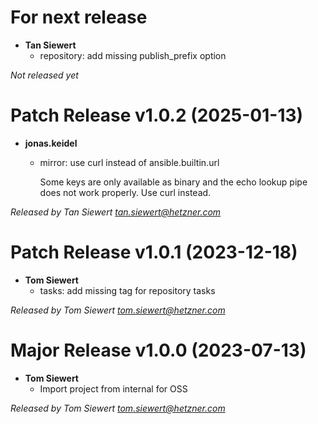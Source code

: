 # For next release
  * **Tan Siewert**
    * repository: add missing publish_prefix option

*Not released yet*

# Patch Release v1.0.2 (2025-01-13)
  * **jonas.keidel**
    * mirror: use curl instead of ansible.builtin.url
      
      Some keys are only available as binary and the echo lookup pipe does not
      work properly. Use curl instead.

*Released by Tan Siewert <tan.siewert@hetzner.com>*

# Patch Release v1.0.1 (2023-12-18)
  * **Tom Siewert**
    * tasks: add missing tag for repository tasks

*Released by Tom Siewert <tom.siewert@hetzner.com>*

# Major Release v1.0.0 (2023-07-13)
  * **Tom Siewert**
    * Import project from internal for OSS

*Released by Tom Siewert <tom.siewert@hetzner.com>*
